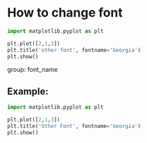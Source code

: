 # How to change font

```python
import matplotlib.pyplot as plt

plt.plot([2,1,3])
plt.title('other font', fontname='Georgia')
plt.show()
```


group: font_name

## Example: 
```python
import matplotlib.pyplot as plt

plt.plot([2,1,3])
plt.title('Other Font', fontname='Georgia')
plt.show()
```

